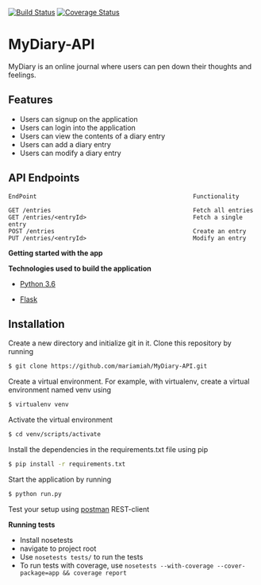[![Build Status](https://travis-ci.org/mariamiah/MyDiary-API.svg?branch=develop)](https://travis-ci.org/mariamiah/MyDiary-API)
[![Coverage Status](https://coveralls.io/repos/github/mariamiah/MyDiary-API/badge.svg?branch=develop)](https://coveralls.io/github/mariamiah/MyDiary-API?branch=develop)
# MyDiary-API
MyDiary is an online journal where users can pen down their thoughts and feelings.

## Features 
- Users can signup on the application
- Users can login into the application
- Users can view the contents of a diary entry
- Users can add a diary entry
- Users can modify a diary entry

## API Endpoints
    EndPoint                                            Functionality
                             
    GET /entries                                        Fetch all entries
    GET /entries/<entryId>                              Fetch a single entry 
    POST /entries                                       Create an entry
    PUT /entries/<entryId>                              Modify an entry

    
**Getting started with the app**

**Technologies used to build the application**

* [Python 3.6](https://docs.python.org/3/)

* [Flask](http://flask.pocoo.org/)


## Installation

Create a new directory and initialize git in it. Clone this repository by running
```sh
$ git clone https://github.com/mariamiah/MyDiary-API.git
```
Create a virtual environment. For example, with virtualenv, create a virtual environment named venv using
```sh
$ virtualenv venv
```
Activate the virtual environment
```sh
$ cd venv/scripts/activate
```
Install the dependencies in the requirements.txt file using pip
```sh
$ pip install -r requirements.txt
```

Start the application by running
```sh
$ python run.py
```
Test your setup using [postman](www.getpostman.com) REST-client

**Running tests**

* Install nosetests 
* navigate to project root
* Use `nosetests tests/` to run the tests
* To run tests with coverage, use `nosetests --with-coverage --cover-package=app && coverage report`
